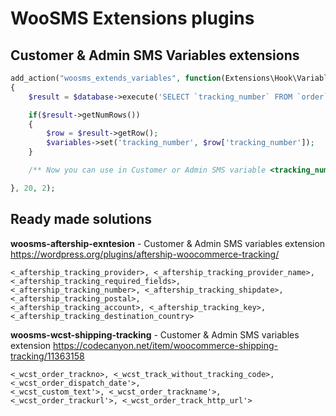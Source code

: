 # WooSMS Extensions plugins

## Customer & Admin SMS Variables extensions

```php
add_action("woosms_extends_variables", function(Extensions\Hook\Variables $variables, Extensions\Database\IDatabase $database)
{
    $result = $database->execute('SELECT `tracking_number` FROM `order` WHERE order_id = "'.$database->escape($variables->get('order_id')).'"');

    if($result->getNumRows())
    {
        $row = $result->getRow();
        $variables->set('tracking_number', $row['tracking_number']);
    }

    /** Now you can use in Customer or Admin SMS variable <tracking_number> */

}, 20, 2);
```

## Ready made solutions

**woosms-aftership-exntesion** - Customer & Admin SMS variables extension https://wordpress.org/plugins/aftership-woocommerce-tracking/
```
<_aftership_tracking_provider>, <_aftership_tracking_provider_name>, <_aftership_tracking_required_fields>,
<_aftership_tracking_number>, <_aftership_tracking_shipdate>, <_aftership_tracking_postal>,
<_aftership_tracking_account>, <_aftership_tracking_key>, <_aftership_tracking_destination_country>
```

**woosms-wcst-shipping-tracking** - Customer & Admin SMS variables extension https://codecanyon.net/item/woocommerce-shipping-tracking/11363158
```
<_wcst_order_trackno>, <_wcst_track_without_tracking_code>, <_wcst_order_dispatch_date'>,
<_wcst_custom_text'>, <_wcst_order_trackname'>, <_wcst_order_trackurl'>, <_wcst_order_track_http_url'>
```
